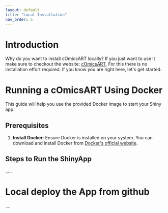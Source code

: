 ```yaml
---
layout: default
title: "Local Installation"
nav_order: 5
---
```

# Introduction
Why do you want to install cOmicsART locally? If you just want to use it make sure to checkout the website: [cOmicsART](https://comicsart.org/). For this there is no installation effort required.
If you know you are right here, let's get started.

# Running a cOmicsART Using Docker

This guide will help you use the provided Docker image to start your Shiny app.

## Prerequisites

1. **Install Docker**: Ensure Docker is installed on your system. You can download and install Docker from [Docker's official website](https://www.docker.com/get-started).

## Steps to Run the ShinyApp

.....

# Local deploy the App from github

....